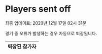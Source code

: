 # Players sent off
최종 업데이트: 2020년 12월 17일 02시 31분


경기 중 오류가 발생하는 경우 자동으로 퇴장됩니다.


| 퇴장된 참가자 |
|:---:|